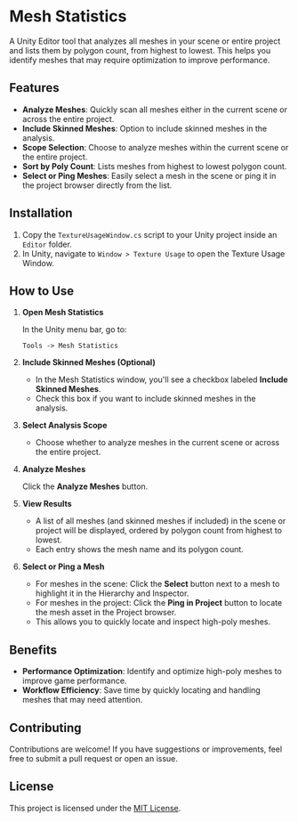 # Mesh Statistics

A Unity Editor tool that analyzes all meshes in your scene or entire project and lists them by polygon count, from highest to lowest. This helps you identify meshes that may require optimization to improve performance.

## Features

- **Analyze Meshes**: Quickly scan all meshes either in the current scene or across the entire project.
- **Include Skinned Meshes**: Option to include skinned meshes in the analysis.
- **Scope Selection**: Choose to analyze meshes within the current scene or the entire project.
- **Sort by Poly Count**: Lists meshes from highest to lowest polygon count.
- **Select or Ping Meshes**: Easily select a mesh in the scene or ping it in the project browser directly from the list.

## Installation

1. Copy the `TextureUsageWindow.cs` script to your Unity project inside an `Editor` folder.
2. In Unity, navigate to `Window > Texture Usage` to open the Texture Usage Window.

## How to Use

1. **Open Mesh Statistics**

   In the Unity menu bar, go to:

   `Tools -> Mesh Statistics`

2. **Include Skinned Meshes (Optional)**

   - In the Mesh Statistics window, you'll see a checkbox labeled **Include Skinned Meshes**.
   - Check this box if you want to include skinned meshes in the analysis.

3. **Select Analysis Scope**

   - Choose whether to analyze meshes in the current scene or across the entire project.

4. **Analyze Meshes**

   Click the **Analyze Meshes** button.

5. **View Results**

   - A list of all meshes (and skinned meshes if included) in the scene or project will be displayed, ordered by polygon count from highest to lowest.
   - Each entry shows the mesh name and its polygon count.

6. **Select or Ping a Mesh**

   - For meshes in the scene: Click the **Select** button next to a mesh to highlight it in the Hierarchy and Inspector.
   - For meshes in the project: Click the **Ping in Project** button to locate the mesh asset in the Project browser.
   - This allows you to quickly locate and inspect high-poly meshes.

## Benefits

- **Performance Optimization**: Identify and optimize high-poly meshes to improve game performance.
- **Workflow Efficiency**: Save time by quickly locating and handling meshes that may need attention.

## Contributing

Contributions are welcome! If you have suggestions or improvements, feel free to submit a pull request or open an issue.

## License

This project is licensed under the [MIT License](LICENSE).
